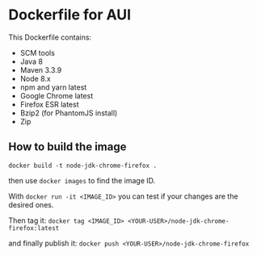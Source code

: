 # Dockerfile for AUI

This Dockerfile contains:

* SCM tools
* Java 8
* Maven 3.3.9
* Node 8.x
* npm and yarn latest
* Google Chrome latest
* Firefox ESR latest
* Bzip2 (for PhantomJS install)
* Zip

## How to build the image
```
docker build -t node-jdk-chrome-firefox .
```

then use `docker images` to find the image ID.

With `docker run -it <IMAGE_ID>` you can test if your changes are the desired ones.

Then tag it: `docker tag <IMAGE_ID> <YOUR-USER>/node-jdk-chrome-firefox:latest`

and finally publish it: `docker push <YOUR-USER>/node-jdk-chrome-firefox`
